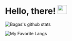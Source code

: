 # Hello, there! <img src="https://raw.githubusercontent.com/MartinHeinz/MartinHeinz/master/wave.gif" width="30px">

![Bagas's github stats](https://github-readme-stats.vercel.app/api?username=w1th0ut&show_icons=true&theme=cobalt)

![My Favorite Langs](https://github-readme-stats.vercel.app/api/top-langs/?username=w1th0ut)
